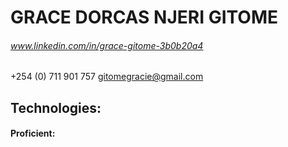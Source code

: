 # GRACE DORCAS NJERI GITOME
###### www.linkedin.com/in/grace-gitome-3b0b20a4
+254 (0) 711 901 757
gitomegracie@gmail.com


## **Technologies**:
#### Proficient:
